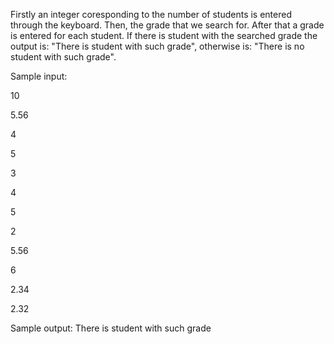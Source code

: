 Firstly an integer coresponding to the number of students is entered through the keyboard. Then, the grade that we search for. After that a grade is entered for each student.
If there is student with the searched grade the output is: "There is student with such grade", otherwise is: "There is no student with such grade".

Sample input: 

10 

5.56 

4

5 

3 

4 

5 

2 

5.56

6 

2.34

2.32

Sample output: There is student with such grade
